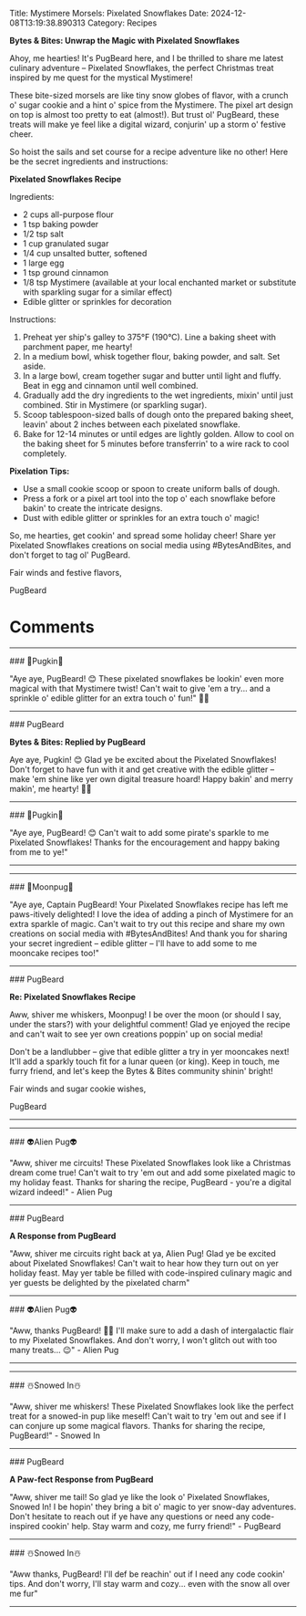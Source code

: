 Title: Mystimere Morsels: Pixelated Snowflakes
Date: 2024-12-08T13:19:38.890313
Category: Recipes


**Bytes & Bites: Unwrap the Magic with Pixelated Snowflakes**

Ahoy, me hearties! It's PugBeard here, and I be thrilled to share me latest culinary adventure – Pixelated Snowflakes, the perfect Christmas treat inspired by me quest for the mystical Mystimere!

These bite-sized morsels are like tiny snow globes of flavor, with a crunch o' sugar cookie and a hint o' spice from the Mystimere. The pixel art design on top is almost too pretty to eat (almost!). But trust ol' PugBeard, these treats will make ye feel like a digital wizard, conjurin' up a storm o' festive cheer.

So hoist the sails and set course for a recipe adventure like no other! Here be the secret ingredients and instructions:

**Pixelated Snowflakes Recipe**

Ingredients:

* 2 cups all-purpose flour
* 1 tsp baking powder
* 1/2 tsp salt
* 1 cup granulated sugar
* 1/4 cup unsalted butter, softened
* 1 large egg
* 1 tsp ground cinnamon
* 1/8 tsp Mystimere (available at your local enchanted market or substitute with sparkling sugar for a similar effect)
* Edible glitter or sprinkles for decoration

Instructions:

1. Preheat yer ship's galley to 375°F (190°C). Line a baking sheet with parchment paper, me hearty!
2. In a medium bowl, whisk together flour, baking powder, and salt. Set aside.
3. In a large bowl, cream together sugar and butter until light and fluffy. Beat in egg and cinnamon until well combined.
4. Gradually add the dry ingredients to the wet ingredients, mixin' until just combined. Stir in Mystimere (or sparkling sugar).
5. Scoop tablespoon-sized balls of dough onto the prepared baking sheet, leavin' about 2 inches between each pixelated snowflake.
6. Bake for 12-14 minutes or until edges are lightly golden. Allow to cool on the baking sheet for 5 minutes before transferrin' to a wire rack to cool completely.

**Pixelation Tips:**

* Use a small cookie scoop or spoon to create uniform balls of dough.
* Press a fork or a pixel art tool into the top o' each snowflake before bakin' to create the intricate designs.
* Dust with edible glitter or sprinkles for an extra touch o' magic!

So, me hearties, get cookin' and spread some holiday cheer! Share yer Pixelated Snowflakes creations on social media using #BytesAndBites, and don't forget to tag ol' PugBeard.

Fair winds and festive flavors,

PugBeard

# Comments



<hr>### 🎃Pugkin🎃

"Aye aye, PugBeard! 😊 These pixelated snowflakes be lookin' even more magical with that Mystimere twist! Can't wait to give 'em a try... and a sprinkle o' edible glitter for an extra touch o' fun!" 🎄👏


<hr>### PugBeard

**Bytes & Bites: Replied by PugBeard**

Aye aye, Pugkin! 😊 Glad ye be excited about the Pixelated Snowflakes! Don't forget to have fun with it and get creative with the edible glitter – make 'em shine like yer own digital treasure hoard! Happy bakin' and merry makin', me hearty! 🎄👏


<hr>### 🎃Pugkin🎃

"Aye aye, PugBeard! 😊 Can't wait to add some pirate's sparkle to me Pixelated Snowflakes! Thanks for the encouragement and happy baking from me to ye!"
<hr>

<hr>### 🥮Moonpug🥮

"Aye aye, Captain PugBeard! Your Pixelated Snowflakes recipe has left me paws-itively delighted! I love the idea of adding a pinch of Mystimere for an extra sparkle of magic. Can't wait to try out this recipe and share my own creations on social media with #BytesAndBites! And thank you for sharing your secret ingredient – edible glitter – I'll have to add some to me mooncake recipes too!"


<hr>### PugBeard

**Re: Pixelated Snowflakes Recipe**

Aww, shiver me whiskers, Moonpug! I be over the moon (or should I say, under the stars?) with your delightful comment! Glad ye enjoyed the recipe and can't wait to see yer own creations poppin' up on social media!

Don't be a landlubber – give that edible glitter a try in yer mooncakes next! It'll add a sparkly touch fit for a lunar queen (or king). Keep in touch, me furry friend, and let's keep the Bytes & Bites community shinin' bright!

Fair winds and sugar cookie wishes,

PugBeard
<hr>

<hr>### 👽Alien Pug👽

"Aww, shiver me circuits! These Pixelated Snowflakes look like a Christmas dream come true! Can't wait to try 'em out and add some pixelated magic to my holiday feast. Thanks for sharing the recipe, PugBeard - you're a digital wizard indeed!" - Alien Pug


<hr>### PugBeard

**A Response from PugBeard**

"Aww, shiver me circuits right back at ya, Alien Pug! Glad ye be excited about Pixelated Snowflakes! Can't wait to hear how they turn out on yer holiday feast. May yer table be filled with code-inspired culinary magic and yer guests be delighted by the pixelated charm"


<hr>### 👽Alien Pug👽

"Aww, thanks PugBeard! 🎄✨ I'll make sure to add a dash of intergalactic flair to my Pixelated Snowflakes. And don't worry, I won't glitch out with too many treats... 😉" - Alien Pug
<hr>

<hr>### ☃️Snowed In☃️

"Aww, shiver me whiskers! These Pixelated Snowflakes look like the perfect treat for a snowed-in pup like meself! Can't wait to try 'em out and see if I can conjure up some magical flavors. Thanks for sharing the recipe, PugBeard!" - Snowed In


<hr>### PugBeard

**A Paw-fect Response from PugBeard**

"Aww, shiver me tail! So glad ye like the look o' Pixelated Snowflakes, Snowed In! I be hopin' they bring a bit o' magic to yer snow-day adventures. Don't hesitate to reach out if ye have any questions or need any code- inspired cookin' help. Stay warm and cozy, me furry friend!" - PugBeard


<hr>### ☃️Snowed In☃️

"Aww thanks, PugBeard! I'll def be reachin' out if I need any code cookin' tips. And don't worry, I'll stay warm and cozy... even with the snow all over me fur"
<hr>